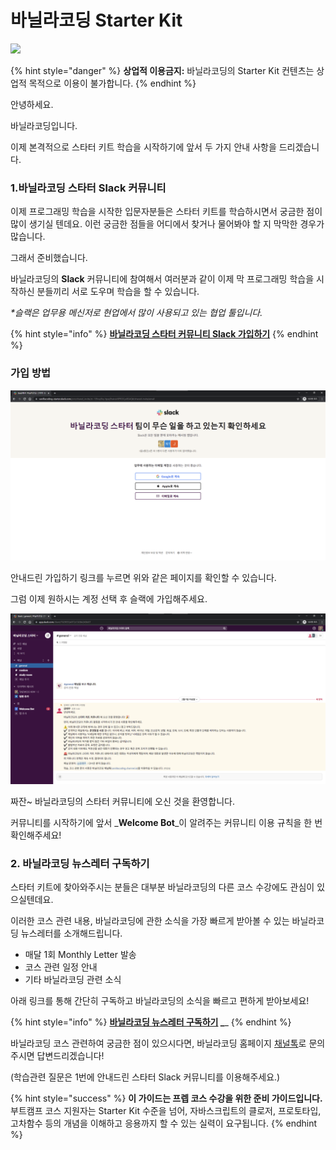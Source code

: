 # 바닐라코딩 Starter Kit

![](.gitbook/assets/font\_logo\_black.png)



{% hint style="danger" %}
**상업적 이용금지:** 바닐라코딩의 Starter Kit 컨텐츠는 상업적 목적으로 이용이 불가합니다.
{% endhint %}

안녕하세요.

바닐라코딩입니다.

이제 본격적으로 스타터 키트 학습을 시작하기에 앞서 두 가지 안내 사항을 드리겠습니다.



### **1.바닐라코딩 스타터 Slack 커뮤니티**

이제 프로그래밍 학습을 시작한 입문자분들은 스타터 키트를 학습하시면서 궁금한 점이 많이 생기실 텐데요. 이런 궁금한 점들을 어디에서 찾거나 물어봐야 할 지 막막한 경우가 많습니다.

그래서 준비했습니다.

바닐라코딩의 **Slack** 커뮤니티에 참여해서 여러분과 같이 이제 막 프로그래밍 학습을 시작하신 분들끼리 서로 도우며 학습을 할 수 있습니다.

_\*슬랙은 업무용 메신저로 현업에서 많이 사용되고 있는 협업 툴입니다._

{% hint style="info" %}
****[**바닐라코딩 스타터 커뮤니티 Slack 가입하기**](https://join.slack.com/t/vanillacoding-starter/shared\_invite/zt-139vsy9iq-Ygsq3haIraV0PRDCpi8SAQ)****
{% endhint %}

### 가입 방법

![](<.gitbook/assets/슬랙 소개1.png>)

안내드린 가입하기 링크를 누르면 위와 같은 페이지를 확인할 수 있습니다.

그럼 이제 원하시는 계정 선택 후 슬랙에 가입해주세요.

![](<.gitbook/assets/슬랙 소개2.png>)

짜잔\~ 바닐라코딩의 스타터 커뮤니티에 오신 것을 환영합니다.

커뮤니티를 시작하기에 앞서 _**Welcome Bot**_이 알려주는 커뮤니티 이용 규칙을 한 번 확인해주세요!



### **2. 바닐라코딩 뉴스레터 구독하기**

스타터 키트에 찾아와주시는 분들은 대부분 바닐라코딩의 다른 코스 수강에도 관심이 있으실텐데요.

이러한 코스 관련 내용, 바닐라코딩에 관한 소식을 가장 빠르게 받아볼 수 있는 바닐라코딩 뉴스레터를 소개해드립니다.

* 매달 1회 Monthly Letter 발송
* 코스 관련 일정 안내
* 기타 바닐라코딩 관련 소식

아래 링크를 통해 간단히 구독하고 바닐라코딩의 소식을 빠르고 편하게 받아보세요!

{% hint style="info" %}
****[**바닐라코딩 뉴스레터 구독하기**](https://vanillacoding.us3.list-manage.com/subscribe?u=8cb9d69ba98caee349396cd29\&id=8c1d3aed5f) _****_&#x20;
{% endhint %}



바닐라코딩 코스 관련하여 궁금한 점이 있으시다면, 바닐라코딩 홈페이지 [채널톡](https://vanillacoding.channel.io)로 문의주시면 답변드리겠습니다!

(학습관련 질문은 1번에 안내드린 스타터 Slack 커뮤니티를 이용해주세요.)

{% hint style="success" %}
**이 가이드는 프렙 코스 수강을 위한 준비 가이드입니다.** 부트캠프 코스 지원자는 Starter Kit 수준을 넘어, 자바스크립트의 클로저, 프로토타입, 고차함수 등의 개념을 이해하고 응용까지 할 수 있는 실력이 요구됩니다.
{% endhint %}
